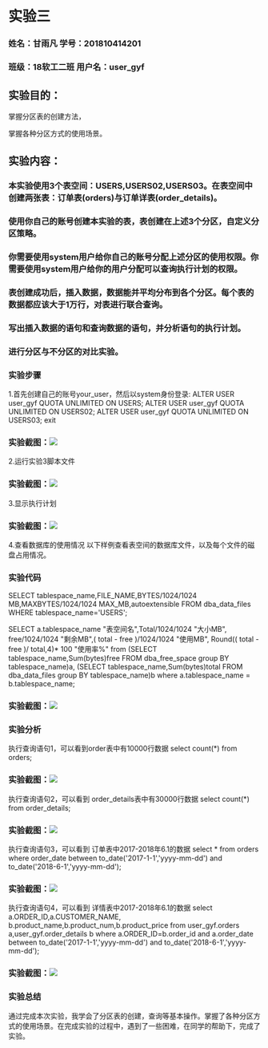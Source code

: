 # 实验三

### 姓名：甘雨凡   学号：201810414201
### 班级：18软工二班    用户名：user_gyf
## 实验目的：
掌握分区表的创建方法，

掌握各种分区方式的使用场景。

## 实验内容：
### 本实验使用3个表空间：USERS,USERS02,USERS03。在表空间中创建两张表：订单表(orders)与订单详表(order_details)。
### 使用你自己的账号创建本实验的表，表创建在上述3个分区，自定义分区策略。
### 你需要使用system用户给你自己的账号分配上述分区的使用权限。你需要使用system用户给你的用户分配可以查询执行计划的权限。
### 表创建成功后，插入数据，数据能并平均分布到各个分区。每个表的数据都应该大于1万行，对表进行联合查询。
### 写出插入数据的语句和查询数据的语句，并分析语句的执行计划。
### 进行分区与不分区的对比实验。


### 实验步骤
1.首先创建自己的账号your_user，然后以system身份登录:
ALTER USER user_gyf QUOTA UNLIMITED ON USERS;
ALTER USER user_gyf QUOTA UNLIMITED ON USERS02;
ALTER USER user_gyf QUOTA UNLIMITED ON USERS03;
exit
### 实验截图：![](pic1.png)
2.运行实验3脚本文件
### 实验截图：![](pic2.png)
3.显示执行计划
### 实验截图：![](pic6.png)
4.查看数据库的使用情况
以下样例查看表空间的数据库文件，以及每个文件的磁盘占用情况。
### 实验代码
SELECT tablespace_name,FILE_NAME,BYTES/1024/1024 MB,MAXBYTES/1024/1024 MAX_MB,autoextensible FROM dba_data_files  WHERE  tablespace_name='USERS';

SELECT a.tablespace_name "表空间名",Total/1024/1024 "大小MB",
 free/1024/1024 "剩余MB",( total - free )/1024/1024 "使用MB",
 Round(( total - free )/ total,4)* 100 "使用率%"
 from (SELECT tablespace_name,Sum(bytes)free
        FROM   dba_free_space group  BY tablespace_name)a,
       (SELECT tablespace_name,Sum(bytes)total FROM dba_data_files
        group  BY tablespace_name)b
 where  a.tablespace_name = b.tablespace_name;
 ### 实验截图：![](pic3.png)
 ### 实验分析
执行查询语句1，可以看到order表中有10000行数据
select count(*) from orders;
### 实验截图：![](pic4.png)
执行查询语句2，可以看到 order_details表中有30000行数据
select count(*) from  order_details;
### 实验截图：![](pic5.png)
执行查询语句3，可以看到 订单表中2017-2018年6.1的数据
select * from orders where order_date
between to_date('2017-1-1','yyyy-mm-dd') and to_date('2018-6-1','yyyy-mm-dd'); 
### 实验截图：![](pic7.png)
执行查询语句4，可以看到 详情表中2017-2018年6.1的数据
select a.ORDER_ID,a.CUSTOMER_NAME,
b.product_name,b.product_num,b.product_price
from user_gyf.orders a,user_gyf.order_details b where
a.ORDER_ID=b.order_id and
a.order_date between to_date('2017-1-1','yyyy-mm-dd') and to_date('2018-6-1','yyyy-mm-dd');
### 实验截图：![](pic8.png)
 ### 实验总结
 通过完成本次实验，我学会了分区表的创建，查询等基本操作。掌握了各种分区方式的使用场景。在完成实验的过程中，遇到了一些困难，在同学的帮助下，完成了实验。